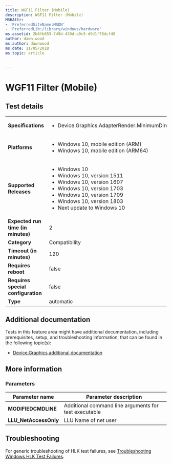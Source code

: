 ```yaml
---
title: WGF11 Filter (Mobile)
description: WGF11 Filter (Mobile)
MSHAttr:
- 'PreferredSiteName:MSDN'
- 'PreferredLib:/library/windows/hardware'
ms.assetid: 2b6fb653-749d-430d-a0c5-d9d1f78dcf40
author: dawn.wood
ms.author: dawnwood
ms.date: 11/05/2018
ms.topic: article


---
```


# <span id="p_hlk_test.6e9fb683-b06e-4254-92e3-633fe4a31132"></span>WGF11 Filter (Mobile)


## Test details

|||
|---|---|
| **Specifications**  | <ul><li>Device.Graphics.AdapterRender.MinimumDirectXLevel</li></ul> |  
| **Platforms**   | <ul><li>Windows 10, mobile edition (ARM)</li><li>Windows 10, mobile edition (ARM64)</li></ul> |
| **Supported Releases** | <ul><li>Windows 10</li><li>Windows 10, version 1511</li><li>Windows 10, version 1607</li><li>Windows 10, version 1703</li><li>Windows 10, version 1709</li><li>Windows 10, version 1803</li><li>Next update to Windows 10</li></ul> |
|**Expected run time (in minutes)**| 2 |
|**Category**| Compatibility |
|**Timeout (in minutes)**| 120 |
|**Requires reboot**| false |
|**Requires special configuration**| false |
|**Type**| automatic |



## <span id="Additional_documentation"></span><span id="additional_documentation"></span><span id="ADDITIONAL_DOCUMENTATION"></span>Additional documentation


Tests in this feature area might have additional documentation, including prerequisites, setup, and troubleshooting information, that can be found in the following topic(s):

-   [Device.Graphics additional documentation](device-graphics-additional-documentation.md)

## <span id="More_information"></span><span id="more_information"></span><span id="MORE_INFORMATION"></span>More information


### <span id="Parameters"></span><span id="parameters"></span><span id="PARAMETERS"></span>Parameters

| Parameter name         | Parameter description                                 |
|------------------------|-------------------------------------------------------|
| **MODIFIEDCMDLINE**    | Additional command line arguments for test executable |
| **LLU\_NetAccessOnly** | LLU Name of net user                                  |



## <span id="Troubleshooting"></span><span id="troubleshooting"></span><span id="TROUBLESHOOTING"></span>Troubleshooting


For generic troubleshooting of HLK test failures, see [Troubleshooting Windows HLK Test Failures](../user/troubleshooting-windows-hlk-test-failures.md).










